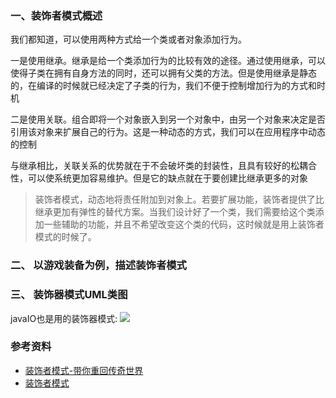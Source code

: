 ### 一、装饰者模式概述
我们都知道，可以使用两种方式给一个类或者对象添加行为。

一是使用继承。继承是给一个类添加行为的比较有效的途径。通过使用继承，可以使得子类在拥有自身方法的同时，还可以拥有父类的方法。但是使用继承是静态的，在编译的时候就已经决定了子类的行为，我们不便于控制增加行为的方式和时机

 二是使用关联。组合即将一个对象嵌入到另一个对象中，由另一个对象来决定是否引用该对象来扩展自己的行为。这是一种动态的方式，我们可以在应用程序中动态的控制
 
 与继承相比，关联关系的优势就在于不会破坏类的封装性，且具有较好的松耦合性，可以使系统更加容易维护。但是它的缺点就在于要创建比继承更多的对象
 
 > 装饰者模式，动态地将责任附加到对象上。若要扩展功能，装饰者提供了比继承更加有弹性的替代方案。当我们设计好了一个类，我们需要给这个类添加一些辅助的功能，并且不希望改变这个类的代码，这时候就是用上装饰者模式的时候了。
 
 ### 二、 以游戏装备为例，描述装饰者模式
 

### 三、 装饰器模式UML类图



javaIO也是用的装饰器模式:
![](https://img-blog.csdn.net/20140421201934140?watermark/2/text/aHR0cDovL2Jsb2cuY3Nkbi5uZXQvbG1qNjIzNTY1Nzkx/font/5a6L5L2T/fontsize/400/fill/I0JBQkFCMA==/dissolve/70/gravity/Center)

### 参考资料
- [装饰者模式-带你重回传奇世界](https://blog.csdn.net/lmj623565791/article/details/24269409)
- [装饰者模式](http://www.cnblogs.com/chenssy/archive/2013/05/23/3094138.html)